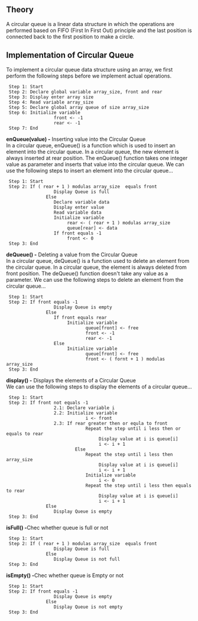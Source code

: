 ## Theory

A circular queue is a linear data structure in which the operations are performed based on FIFO (First In First Out) principle and the last position is connected back to the first position to make a circle.

## Implementation of Circular Queue<br>
To implement a circular queue data structure using an array, we first perform the following steps before we implement actual operations.

     Step 1: Start
     Step 2: Declare global variable array_size, front and rear
     Step 3: Display enter array size
     Step 4: Read variable array_size
     Step 5: Declare global array queue of size array_size
     Step 6: Initialize variable
                      front <- -1
                      rear <- -1
     Step 7: End
     
<b>enQueue(value) -</b> Inserting value into the Circular Queue<br>
In a circular queue, enQueue() is a function which is used to insert an element into the circular queue. In a circular queue, the new element is always inserted at rear position. The enQueue() function takes one integer value as parameter and inserts that value into the circular queue. We can use the following steps to insert an element into the circular queue...

     Step 1: Start
     Step 2: If ( rear + 1 ) modulas array_size  equals front
                      Display Queue is full
                   Else
                      Declare variable data
                      Display enter value
                      Read variable data
                      Initialize variable
                           rear <- ( rear + 1 ) modulas array_size
                           queue[rear] <- data
                      If front equals -1
                           front <- 0
     Step 3: End
     
<b>deQueue() -</b> Deleting a value from the Circular Queue<br>
In a circular queue, deQueue() is a function used to delete an element from the circular queue. In a circular queue, the element is always deleted from front position. The deQueue() function doesn't take any value as a parameter. We can use the following steps to delete an element from the circular queue...

     Step 1: Start
     Step 2: If front equals -1
                      Display Queue is empty
                   Else
                      If front equals rear
                           Initialize variable
                                  queue[front] <- free
                                  front <- -1
                                  rear <- -1
                      Else
                           Initialize variable
                                  queue[front] <- free
                                  front <- ( fornt + 1 ) modulas array_size
     Step 3: End
     
<b>display() -</b> Displays the elements of a Circular Queue<br>
We can use the following steps to display the elements of a circular queue...

     Step 1: Start
     Step 2: If front not equals -1
                      2.1: Declare variable i
                      2.2: Initialize variable
                                  i <- front
                      2.3: If rear greater then or equla to front
                                  Repeat the step until i less then or equals to rear
                                       Display value at i is queue[i]
                                       i <- i + 1
                              Else
                                  Repeat the step until i less then array_size
                                       Display value at i is queue[i]
                                       i <- i + 1
                                  Initialize variable
                                       i <- 0
                                  Repeat the step until i less then equals to rear
                                       Display value at i is queue[i]
                                       i <- i + 1
                   Else
                      Display Queue is empty
     Step 3: End
<b>isFull() -</b>Chec whether queue is full or not<br>

     Step 1: Start
     Step 2: If ( rear + 1 ) modulas array_size  equals front
                      Display Queue is full
                   Else
                      Display Queue is not full
     Step 3: End
<b>isEmpty() -</b>Chec whether queue is Empty or not<br>

     Step 1: Start
     Step 2: If front equals -1
                      Display Queue is empty
                   Else
                      Display Queue is not empty
     Step 3: End
